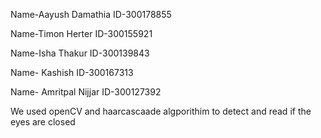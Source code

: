 Name-Aayush Damathia
ID-300178855

Name-Timon Herter
ID-300155921

Name-Isha Thakur
ID-300139843

Name- Kashish
ID-300167313

Name- Amritpal Nijjar
ID-300127392

We used openCV and haarcascaade algporithim to detect and read if the eyes are closed
